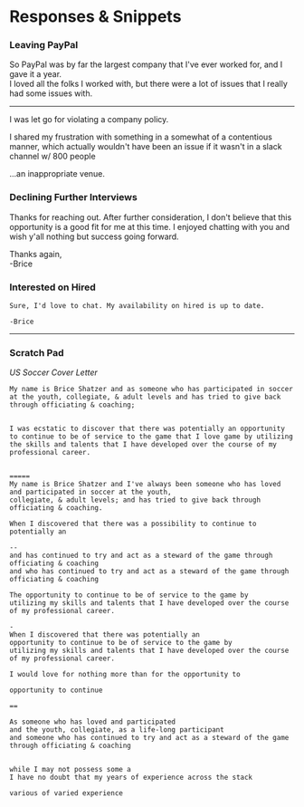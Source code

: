 # Responses & Snippets 

### Leaving PayPal 


So PayPal was by far the largest company that I've ever worked for, and I gave it a year.  
I loved all the folks I worked with, but there were a lot of issues that I really had some issues with.     

--- 


I was let go for violating a company policy.

I shared my frustration with something in a somewhat of a contentious manner, which actually wouldn't have been an issue if it wasn't in a slack channel w/ 800 people

...an inappropriate venue. 


### Declining Further Interviews  

Thanks for reaching out. After further consideration, I don't believe that this opportunity is a good fit for me at this time. I enjoyed chatting with you and wish y'all nothing but success going forward.

Thanks again,  
-Brice


### Interested on Hired  
```
Sure, I'd love to chat. My availability on hired is up to date.

-Brice
```

---

### Scratch Pad

*US Soccer Cover Letter*
```
My name is Brice Shatzer and as someone who has participated in soccer at the youth, collegiate, & adult levels and has tried to give back through officiating & coaching; 


I was ecstatic to discover that there was potentially an opportunity to continue to be of service to the game that I love game by utilizing the skills and talents that I have developed over the course of my professional career.


=====
My name is Brice Shatzer and I've always been someone who has loved and participated in soccer at the youth, 
collegiate, & adult levels; and has tried to give back through officiating & coaching.

When I discovered that there was a possibility to continue to 
potentially an 

--
and has continued to try and act as a steward of the game through officiating & coaching 
and who has continued to try and act as a steward of the game through officiating & coaching 

The opportunity to continue to be of service to the game by
utilizing my skills and talents that I have developed over the course of my professional career. 

-
When I discovered that there was potentially an 
opportunity to continue to be of service to the game by
utilizing my skills and talents that I have developed over the course of my professional career.

I would love for nothing more than for the opportunity to 

opportunity to continue 

==

As someone who has loved and participated 
and the youth, collegiate, as a life-long participant 
and someone who has continued to try and act as a steward of the game through officiating & coaching 


while I may not possess some a 
I have no doubt that my years of experience across the stack 

various of varied experience 
```

